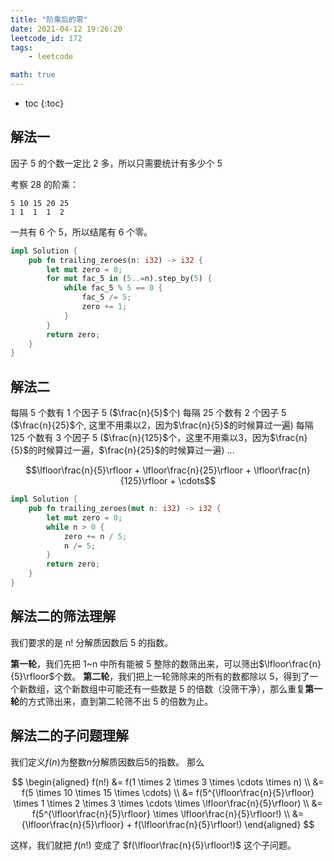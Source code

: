 ```yaml
---
title: "阶乘后的零"
date: 2021-04-12 19:26:20
leetcode_id: 172
tags:
    - leetcode

math: true
---
```


* toc
{:toc}

## 解法一

因子 5 的个数一定比 2 多，所以只需要统计有多少个 5

考察 28 的阶乘：
```text
5 10 15 20 25
1 1  1  1  2
```
一共有 6 个 5，所以结尾有 6 个零。

```rust
impl Solution {
    pub fn trailing_zeroes(n: i32) -> i32 {
        let mut zero = 0;
        for mut fac_5 in (5..=n).step_by(5) {
            while fac_5 % 5 == 0 {
                fac_5 /= 5;
                zero += 1;
            }
        }
        return zero;
    }
}
```

## 解法二

每隔 5 个数有 1 个因子 5  ($\frac{n}{5}$个)
每隔 25 个数有 2 个因子 5  ($\frac{n}{25}$个, 这里不用乘以$2$，因为$\frac{n}{5}$的时候算过一遍)
每隔 125 个数有 3 个因子 5  ($\frac{n}{125}$个，这里不用乘以$3$，因为$\frac{n}{5}$的时候算过一遍，$\frac{n}{25}$的时候算过一遍)
...

$$\lfloor\frac{n}{5}\rfloor + \lfloor\frac{n}{25}\rfloor + \lfloor\frac{n}{125}\rfloor + \cdots$$


```rust
impl Solution {
    pub fn trailing_zeroes(mut n: i32) -> i32 {
        let mut zero = 0;
        while n > 0 {
            zero += n / 5;
            n /= 5;
        }
        return zero;
    }
}
```

## 解法二的筛法理解
我们要求的是 n! 分解质因数后 5 的指数。

**第一轮**，我们先把 1~n 中所有能被 5 整除的数筛出来，可以筛出$\lfloor\frac{n}{5}\rfloor$个数。
**第二轮**，我们把上一轮筛除来的所有的数都除以 5，得到了一个新数组，这个新数组中可能还有一些数是 5 的倍数（没筛干净），那么重复**第一轮**的方式筛出来，直到第二轮筛不出 5 的倍数为止。

## 解法二的子问题理解
我们定义$f(n)$为整数$n$分解质因数后$5$的指数。
那么

$$
\begin{aligned}
f(n!) &= f(1 \times 2 \times 3 \times \cdots \times n) \\
&= f(5 \times 10 \times 15 \times \cdots) \\
&= f(5^{\lfloor\frac{n}{5}\rfloor} \times 1 \times 2 \times 3 \times \cdots \times \lfloor\frac{n}{5}\rfloor) \\
&= f(5^{\lfloor\frac{n}{5}\rfloor} \times \lfloor\frac{n}{5}\rfloor!) \\
&= {\lfloor\frac{n}{5}\rfloor} + f(\lfloor\frac{n}{5}\rfloor!)
\end{aligned}
$$

这样，我们就把 $f(n!)$ 变成了 $f(\lfloor\frac{n}{5}\rfloor!)$ 这个子问题。